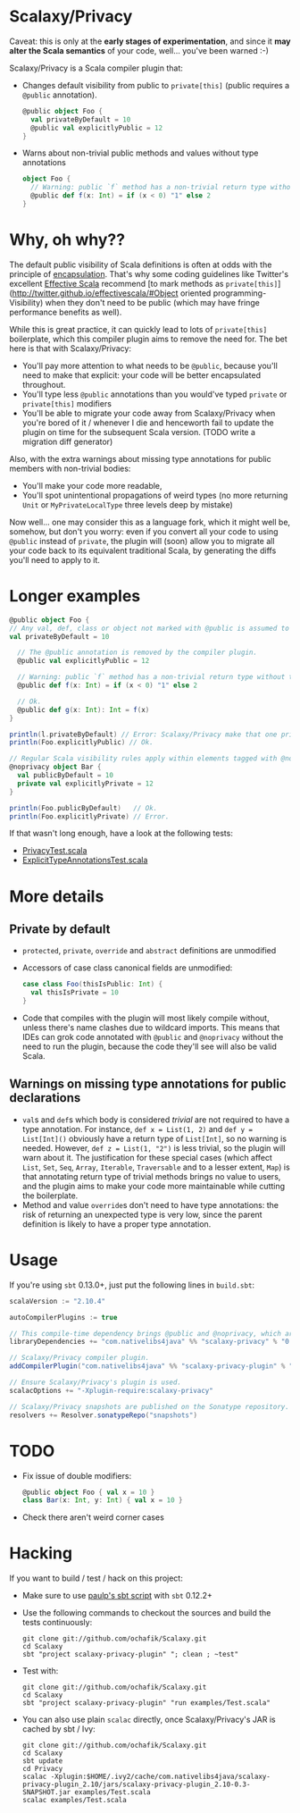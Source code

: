 # Scalaxy/Privacy

Caveat: this is only at the **early stages of experimentation**, and since it **may alter the Scala semantics** of your code, well... you've been warned :-)

Scalaxy/Privacy is a Scala compiler plugin that:
* Changes default visibility from public to `private[this]` (public requires a `@public` annotation).

  ```scala
  @public object Foo {
    val privateByDefault = 10
    @public val explicitlyPublic = 12
  }
  ```

* Warns about non-trivial public methods and values without type annotations

  ```scala
  object Foo {
    // Warning: public `f` method has a non-trivial return type without type annotation.
    @public def f(x: Int) = if (x < 0) "1" else 2
  }
  ```

# Why, oh why??

The default public visibility of Scala definitions is often at odds with the principle of [encapsulation](http://en.wikipedia.org/wiki/Encapsulation_(object-oriented_programming)).
That's why some coding guidelines like Twitter's excellent [Effective Scala](http://twitter.github.io/effectivescala/) recommend [to mark methods as `private[this]`](http://twitter.github.io/effectivescala/#Object oriented programming-Visibility) when they don't need to be public (which may have fringe performance benefits as well).

While this is great practice, it can quickly lead to lots of `private[this]` boilerplate, which this compiler plugin aims to remove the need for. The bet here is that with Scalaxy/Privacy:
* You'll pay more attention to what needs to be `@public`, because you'll need to make that explicit: your code will be better encapsulated throughout.
* You'll type less `@public` annotations than you would've typed `private` or `private[this]` modifiers
* You'll be able to migrate your code away from Scalaxy/Privacy when you're bored of it / whenever I die and henceworth fail to update the plugin on time for the subsequent Scala version.
  (TODO write a migration diff generator)

Also, with the extra warnings about missing type annotations for public members with non-trivial bodies:
* You'll make your code more readable,
* You'll spot unintentional propagations of weird types (no more returning `Unit` or `MyPrivateLocalType` three levels deep by mistake)

Now well... one may consider this as a language fork, which it might well be, somehow, but don't you worry: even if you convert all your code to using `@public` instead of `private`, the plugin will (soon) allow you to migrate all your code back to its equivalent traditional Scala, by generating the diffs you'll need to apply to it.

# Longer examples

```scala
@public object Foo {
// Any val, def, class or object not marked with @public is assumed to be private[this].
val privateByDefault = 10

  // The @public annotation is removed by the compiler plugin.
  @public val explicitlyPublic = 12

  // Warning: public `f` method has a non-trivial return type without type annotation.
  @public def f(x: Int) = if (x < 0) "1" else 2

  // Ok.
  @public def g(x: Int): Int = f(x)
}

println(l.privateByDefault) // Error: Scalaxy/Privacy make that one private[this].
println(Foo.explicitlyPublic) // Ok.

// Regular Scala visibility rules apply within elements tagged with @noprivacy
@noprivacy object Bar {
  val publicByDefault = 10
  private val explicitlyPrivate = 12
}

println(Foo.publicByDefault)   // Ok.
println(Foo.explicitlyPrivate) // Error.
```

If that wasn't long enough, have a look at the following tests:
* [PrivacyTest.scala](https://github.com/ochafik/Scalaxy/blob/master/Privacy/Plugin/src/test/scala/scalaxy/PrivacyTest.scala)
* [ExplicitTypeAnnotationsTest.scala](https://github.com/ochafik/Scalaxy/blob/master/Privacy/Plugin/src/test/scala/scalaxy/ExplicitTypeAnnotationsTest.scala)

# More details

## Private by default

* `protected`, `private`, `override` and `abstract` definitions are unmodified
* Accessors of case class canonical fields are unmodified:

  ```scala
  case class Foo(thisIsPublic: Int) {
    val thisIsPrivate = 10
  }
  ```

* Code that compiles with the plugin will most likely compile without, unless there's name clashes due to wildcard imports. This means that IDEs can grok code annotated with `@public` and `@noprivacy` without the need to run the plugin, because the code they'll see will also be valid Scala.

## Warnings on missing type annotations for public declarations

* `val`s and `def`s which body is considered _trivial_ are not required to have a type annotation.
  For instance, `def x = List(1, 2)` and `def y = List[Int]()` obviously have a return type of `List[Int]`, so no warning is needed.
  However, `def z = List(1, "2")` is less trivial, so the plugin will warn about it.
  The justification for these special cases (which affect `List`, `Set`, `Seq`, `Array`, `Iterable`, `Traversable` and to a lesser extent, `Map`) is that annotating return type of trivial methods brings no value to users, and the plugin aims to make your code more maintainable while cutting the boilerplate.
* Method and value `override`s don't need to have type annotations: the risk of returning an unexpected type is very low, since the parent definition is likely to have a proper type annotation.

# Usage

If you're using `sbt` 0.13.0+, just put the following lines in `build.sbt`:
```scala
scalaVersion := "2.10.4"

autoCompilerPlugins := true

// This compile-time dependency brings @public and @noprivacy, which are only needed to avoid confusing IDEs.
libraryDependencies += "com.nativelibs4java" %% "scalaxy-privacy" % "0.3-SNAPSHOT" % "provided"

// Scalaxy/Privacy compiler plugin.
addCompilerPlugin("com.nativelibs4java" %% "scalaxy-privacy-plugin" % "0.3-SNAPSHOT")

// Ensure Scalaxy/Privacy's plugin is used.
scalacOptions += "-Xplugin-require:scalaxy-privacy"

// Scalaxy/Privacy snapshots are published on the Sonatype repository.
resolvers += Resolver.sonatypeRepo("snapshots")
```

# TODO

- Fix issue of double modifiers:

  ```scala
  @public object Foo { val x = 10 }
  class Bar(x: Int, y: Int) { val x = 10 }
  ```
- Check there aren't weird corner cases

# Hacking

If you want to build / test / hack on this project:
- Make sure to use [paulp's sbt script](https://github.com/paulp/sbt-extras) with `sbt` 0.12.2+
- Use the following commands to checkout the sources and build the tests continuously:

  ```
  git clone git://github.com/ochafik/Scalaxy.git
  cd Scalaxy
  sbt "project scalaxy-privacy-plugin" "; clean ; ~test"
  ```

- Test with:

  ```
  git clone git://github.com/ochafik/Scalaxy.git
  cd Scalaxy
  sbt "project scalaxy-privacy-plugin" "run examples/Test.scala"
  ```

- You can also use plain `scalac` directly, once Scalaxy/Privacy's JAR is cached by sbt / Ivy:

  ```
  git clone git://github.com/ochafik/Scalaxy.git
  cd Scalaxy
  sbt update
  cd Privacy
  scalac -Xplugin:$HOME/.ivy2/cache/com.nativelibs4java/scalaxy-privacy-plugin_2.10/jars/scalaxy-privacy-plugin_2.10-0.3-SNAPSHOT.jar examples/Test.scala
  scalac examples/Test.scala
  ```
